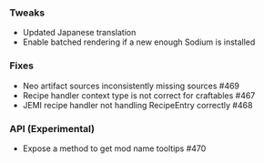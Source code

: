 ### Tweaks
* Updated Japanese translation
* Enable batched rendering if a new enough Sodium is installed

### Fixes
* Neo artifact sources inconsistently missing sources #469
* Recipe handler context type is not correct for craftables #467
* JEMI recipe handler not handling RecipeEntry correctly #468

### API (Experimental)
* Expose a method to get mod name tooltips #470
